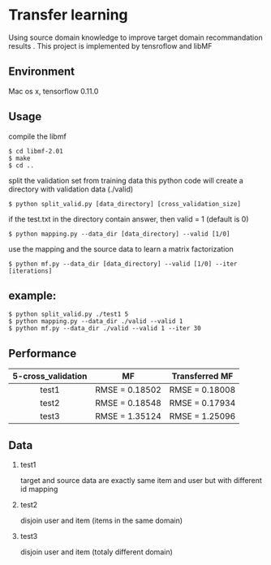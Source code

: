 Transfer learning
====
Using source domain knowledge to improve target domain recommandation results
. This project is implemented by tensroflow and libMF

## Environment
Mac os x, tensorflow 0.11.0

## Usage

compile the libmf 
```
$ cd libmf-2.01
$ make
$ cd ..
```

split the validation set from training data
this python code will create a directory with validation data (./valid)
```
$ python split_valid.py [data_directory] [cross_validation_size]
```

if the test.txt in the directory contain answer, then valid = 1 (default is 0)
```
$ python mapping.py --data_dir [data_directory] --valid [1/0]
```

use the mapping and the source data to learn a matrix factorization
```
$ python mf.py --data_dir [data_directory] --valid [1/0] --iter [iterations]
```

## example:

```
$ python split_valid.py ./test1 5 
$ python mapping.py --data_dir ./valid --valid 1
$ python mf.py --data_dir ./valid --valid 1 --iter 30
```

## Performance

| 5-cross_validation | MF | Transferred MF |
| :---: |:---:| :---:|
| test1 | RMSE = 0.18502 | RMSE = 0.18008 |
| test2 | RMSE = 0.18548 | RMSE = 0.17934 |
| test3 | RMSE = 1.35124 | RMSE = 1.25096 |

## Data

1. test1

   target and source data are exactly same item and user but with different id mapping

2. test2 

   disjoin user and item (items in the same domain)

3. test3 

   disjoin user and item (totaly different domain)



